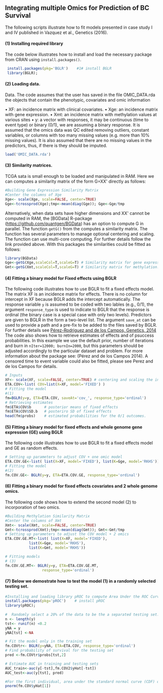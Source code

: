 ## Integrating multiple Omics for Prediction of BC Survival
The following scripts illustrate how to fit models presented in case study I and IV published in Vazquez et al., Genetics (2016).

#### (1) Installing required library
The code below illustrates how to install and load the necessary package from CRAN using `install.packages()`.
```R
 install.packages(pkg='BGLR')    #1# install BGLR
 library(BGLR); 
 ```   

#### (2) Loading data.
Data. The code assumes that the user has saved in the file OMIC_DATA.rda the objects that contain the phenotypic, covariates and omic information

•	XF: an incidence matrix with clinical covariates.
•	Xge: an incidence matrix with gene expression. 
•	Xmt: an incidence matrix with methylation values at various sites
•	y: a vector with responses, it may be continuous (time to event type) or binary (0/1), we are assuming a binary response.
It is assumed that the omics data was QC edited removing outliers, constant variables, or columns with too many missing values (e.g. more than 10% missing values). It is also assumed that there are no missing values in the predictors, thus, if there is they should be imputed. 
```R
load('OMIC_DATA.rda')
 ```   
 
#### (3) Similarity matrices.
 TCGA sata is small enough to be loaded and manipulated in RAM. Here we can computes a similarity matrix of the form G=XX' directly as follows:
 ```R 
#Building Gene Expression Similarity Matrix
#Center the columns of Xge
Xge<- scale(Xge, scale=FALSE, center=TRUE)
Gge<-tcrossprod(Xge);tmp<-mean(diag(Gge)); Gge<-Gge/tmp
```
 
Alternatively, when data sets have higher dimensions and XX' cannot be computed in RAM, the [BGData] R-package  (https://github.com/quantgen/BGData) has an option to compute G in parallel. The function `getG()` from the  computes a similarity matrix. The function has several parameters to manage optional centering and scaling. The function can use multi-core computing. For further details follow the link provided above. With this packages the similarities could be fitted as follows:
```R
library(BGData)
Gge<-getG(Xge,scaleCol=T,scaleG=T) # Similarity matrix for gene expression.
Gmt<-getG(Xmt,scaleCol=T,scaleG=T) # Similarity matrix for methylation. 
```

#### (4)  Fitting a binary model for Fixed effects using BGLR
The following code illustrates how to use BGLR to fit a fixed effects model. The matrix XF is an incidence matrix for effects. There is no column for intercept in XF because BGLR adds the intercept automatically. The response variable `y` is assumed to be coded with two lables (e.g., 0/1), the argument `response_type` is used to indicate to BGLR that the response is ordinal (the binary case is a special case with only two levels). Predictors are given to BGLR in the form a two-level list. The argument `save_at` can be used to provide a path and a pre-fix to be added to the files saved by BGLR. For further details see [Pérez-Rodriguez and de los Campos, Genetics, 2014](http://www.genetics.org/content/genetics/198/2/483.full.pdf) The code also shows how to retrieve estimates of effects and of psuccess probabilities. In this example we use the default prior, number of iterations and burn in `nIter=12000; burnIn=2000`, but this parameters should be adjusted accordingly to the particular dataset and problem. For more information about the package see: (Pérez and de los Campos 2014). A censored time to event variable could also be fitted, please see Perez and de los Campos for details.
```R
# Inputs
XF<- scale(XF, scale=FALSE, center=TRUE) # centering and scaling the incidence matrix for fixed effects.
ETA.COV<-list( COV=list(X=XF, model='FIXED') )
# Fitting the model
#(1)  
fm=BGLR(y=y, ETA=ETA.COV, saveAt='cov_', response_type='ordinal')
# Retrieving estimates
fm$ETA$COV$b      # posterior means of fixed effects
fm$ETA$COV$SD.b   # posteriro SD of fixed effects
head(fm$probs)    # estimated probabilities for the 0/1 outcomes.
```

#### (5)  Fitting a binary model for fixed effects and whole genome gene expression (GE) using BGLR
The following code illustrates how to use BGLR to fit a fixed effects model and GE as random effects. 
```R
# Setting up parameters to adjust COV + one omic model
ETA.COV.GE<-list( list(X=XF, model='FIXED'), list(K=Gge, model='RKHS'))
# Fitting the model
#(2)
fm.COV.GE<- BGLR(y=y, ETA=ETA.COV.GE, response_type='ordinal')
```

#### (6)  Fitting a binary model for fixed effects covariates and 2 whole genome omics.
The following code shows how to extend the second model (2) to incorporation of two omics. 
```R
#Building Methylation Similarity Matrix
#Center the columns of Xmt
Xmt<- scale(Xmt, scale=FALSE, center=TRUE)
Gmt<-tcrossprod(Xmt);tmp<-mean(diag(Gmt)); Gmt<-Gmt/tmp
# Setting up parameters to adjust the COV model + 2 omics
ETA.COV.GE.MT<-list( list(X=XF, model='FIXED'),
           list(K=Gge, model='RKHS'),
           list(K=Gmt, model='RKHS'))

# Fitting models 
# (3) 
fm.COV.GE.MT<- BGLR(y=y, ETA=ETA.COV.GE.MT, 
                 response_type='ordinal')
```

#### (7) Below we demostrate how to test the model (1) in a randomly selected testing set.
```R
#Installing and loading library pROC to compute Area Under the ROC Curve.
install.packages(pkg='pROC')    # install pROC
library(pROC);
 
#  Randomly select a 20% of the data to be the a separated testing set:
n <- length(y)
tst<- runif(n) <0.2
yNA = y
yNA[tst] <-NA

# Fit the model only in the training set
fm.COVtr<- BGLR(y=yNA, ETA=ETA.COV, response_type='ordinal')
# Find probability of survival for the testing set
pred <-fm.COVtr$probs[tst,2]

# Estimate AUC in training and testing sets
AUC_train<-auc(y[-tst],fm.COV2$yHat[-tst])
AUC_test<-auc(y[tst], pred)

#For the first individual, area under the standard normal curve (CDF) of estimated y from full model:
pnorm(fm.COV$yHat[1])
```
